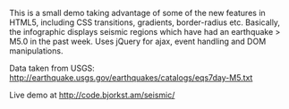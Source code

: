 This is a small demo taking advantage of some of the new features in HTML5, including CSS transitions, gradients, border-radius etc. Basically, the infographic displays seismic regions which have had an earthquake > M5.0 in the past week. Uses jQuery for ajax, event handling and DOM manipulations.

Data taken from USGS: http://earthquake.usgs.gov/earthquakes/catalogs/eqs7day-M5.txt

Live demo at http://code.bjorkst.am/seismic/